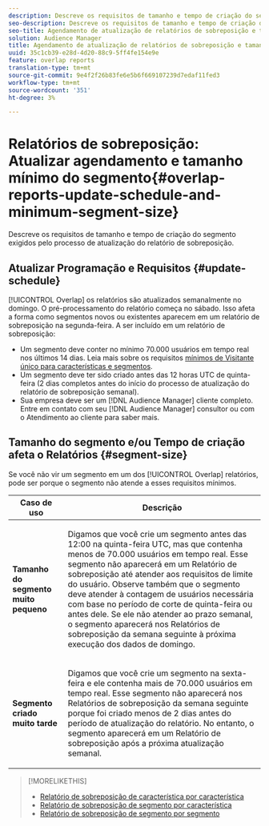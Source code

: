 ```yaml
---
description: Descreve os requisitos de tamanho e tempo de criação do segmento exigidos pelo processo de atualização do relatório de sobreposição.
seo-description: Descreve os requisitos de tamanho e tempo de criação do segmento exigidos pelo processo de atualização do relatório de sobreposição.
seo-title: Agendamento de atualização de relatórios de sobreposição e tamanho mínimo de segmento
solution: Audience Manager
title: Agendamento de atualização de relatórios de sobreposição e tamanho mínimo de segmento
uuid: 35c1cb39-e28d-4d20-88c9-5ff4fe154e9e
feature: overlap reports
translation-type: tm+mt
source-git-commit: 9e4f2f26b83fe6e5b6f669107239d7edaf11fed3
workflow-type: tm+mt
source-wordcount: '351'
ht-degree: 3%

---
```



# Relatórios de sobreposição: Atualizar agendamento e tamanho mínimo do segmento{#overlap-reports-update-schedule-and-minimum-segment-size}

Descreve os requisitos de tamanho e tempo de criação do segmento exigidos pelo processo de atualização do relatório de sobreposição.

## Atualizar Programação e Requisitos {#update-schedule}

[!UICONTROL Overlap] os relatórios são atualizados semanalmente no domingo. O pré-processamento do relatório começa no sábado. Isso afeta a forma como segmentos novos ou existentes aparecem em um relatório de sobreposição na segunda-feira. A ser incluído em um relatório de sobreposição:

* Um segmento deve conter no mínimo 70.000 usuários em tempo real nos últimos 14 dias. Leia mais sobre os requisitos [mínimos de Visitante único para características e segmentos](../../reporting/report-sampling.md#data-sampling-ratio).
* Um segmento deve ter sido criado antes das 12 horas UTC de quinta-feira (2 dias completos antes do início do processo de atualização do relatório de sobreposição semanal).
* Sua empresa deve ser um [!DNL Audience Manager] cliente completo. Entre em contato com seu [!DNL Audience Manager] consultor ou com o Atendimento ao cliente para saber mais.

## Tamanho do segmento e/ou Tempo de criação afeta o Relatórios {#segment-size}

Se você não vir um segmento em um dos [!UICONTROL Overlap] relatórios, pode ser porque o segmento não atende a esses requisitos mínimos.

<table id="table_BE2937C1FA314BBDBD1D026321D6E6B1"> 
 <thead> 
  <tr> 
   <th colname="col1" class="entry"> Caso de uso </th> 
   <th colname="col2" class="entry"> Descrição </th> 
  </tr> 
 </thead>
 <tbody> 
  <tr> 
   <td colname="col1"> <p> <b>Tamanho do segmento muito pequeno</b> </p> </td> 
   <td colname="col2"> <p>Digamos que você crie um segmento antes das 12:00 na quinta-feira UTC, mas que contenha menos de 70.000 usuários em tempo real. Esse segmento não aparecerá em um Relatório <span class="wintitle"> de</span> sobreposição até atender aos requisitos de limite do usuário. Observe também que o segmento deve atender à contagem de usuários necessária com base no período de corte de quinta-feira ou antes dele. Se ele não atender ao prazo semanal, o segmento aparecerá nos Relatórios <span class="wintitle"></span> de sobreposição da semana seguinte à próxima execução dos dados de domingo. </p> </td> 
  </tr> 
  <tr> 
   <td colname="col1"> <p> <b>Segmento criado muito tarde</b> </p> </td> 
   <td colname="col2"> <p>Digamos que você crie um segmento na sexta-feira e ele contenha mais de 70.000 usuários em tempo real. Esse segmento não aparecerá nos Relatórios <span class="wintitle"></span> de sobreposição da semana seguinte porque foi criado menos de 2 dias antes do período de atualização do relatório. No entanto, o segmento aparecerá em um Relatório <span class="wintitle"></span> de sobreposição após a próxima atualização semanal. </p> </td> 
  </tr> 
 </tbody> 
</table>

>[!MORELIKETHIS]
>
>* [Relatório de sobreposição de característica por característica](../../reporting/dynamic-reports/trait-trait-overlap-report.md#trait-to-trait-overlap-report)
>* [Relatório de sobreposição de segmento por característica](../../reporting/dynamic-reports/segment-trait-overlap-report.md)
>* [Relatório de sobreposição de segmento por segmento](../../reporting/dynamic-reports/segment-segment-overlap-report.md)

